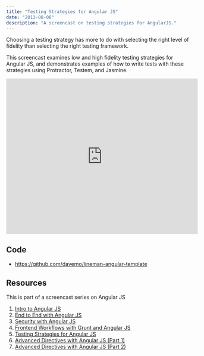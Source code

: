 ```yaml
---
title: "Testing Strategies for Angular JS"
date: "2013-08-08"
description: "A screencast on testing strategies for AngularJS."
---
```


<aside class="tldr">
Choosing a testing strategy has more to do with selecting the right level of fidelity than selecting the right testing framework.
</aside>

This screencast examines low and high fidelity testing strategies for Angular JS, and demonstrates examples of how to write tests with these strategies using Protractor, Testem, and Jasmine.

<iframe src="https://www.youtube.com/embed/UYVcY9EJcRs?wmode=transparent" allowfullscreen frameborder="0" height="417" width="515"></iframe>


## Code

- https://github.com/davemo/lineman-angular-template

## Resources

This is part of a screencast series on Angular JS

1. [Intro to Angular JS](http://www.youtube.com/watch?v=8ILQOFAgaXE)
1. [End to End with Angular JS](http://www.youtube.com/watch?v=hqAyiqUs93c)
1. [Security with Angular JS](http://www.youtube.com/watch?v=18ifoT-Id54)
1. [Frontend Workflows with Grunt and Angular JS](http://www.youtube.com/watch?v=fSAgFxjFSqY)
1. [Testing Strategies for Angular JS](https://www.youtube.com/watch?v=UYVcY9EJcRs)
1. [Advanced Directives with Angular JS (Part 1)](https://www.youtube.com/watch?v=Ty8XcASK9js)
1. [Advanced Directives with Angular JS (Part 2)](https://www.youtube.com/watch?v=4zG8SfucUzg)

